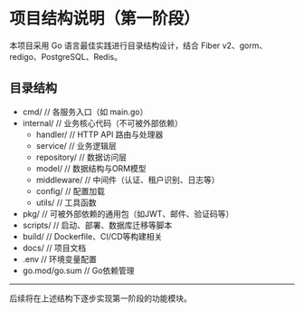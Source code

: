 # 项目结构说明（第一阶段）

本项目采用 Go 语言最佳实践进行目录结构设计，结合 Fiber v2、gorm、redigo、PostgreSQL、Redis。

## 目录结构

- cmd/                // 各服务入口（如 main.go）
- internal/           // 业务核心代码（不可被外部依赖）
  - handler/          // HTTP API 路由与处理器
  - service/          // 业务逻辑层
  - repository/       // 数据访问层
  - model/            // 数据结构与ORM模型
  - middleware/       // 中间件（认证、租户识别、日志等）
  - config/           // 配置加载
  - utils/            // 工具函数
- pkg/                // 可被外部依赖的通用包（如JWT、邮件、验证码等）
- scripts/            // 启动、部署、数据库迁移等脚本
- build/              // Dockerfile、CI/CD等构建相关
- docs/               // 项目文档
- .env                // 环境变量配置
- go.mod/go.sum       // Go依赖管理

---

后续将在上述结构下逐步实现第一阶段的功能模块。
